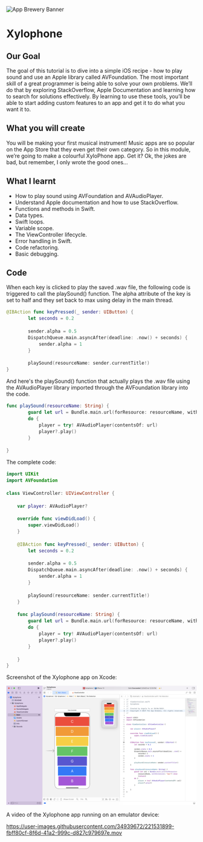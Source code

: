 ![App Brewery Banner](Documentation/AppBreweryBanner.png)

# Xylophone

## Our Goal

The goal of this tutorial is to dive into a simple iOS recipe - how to play sound and use an Apple library called AVFoundation. The most important skill of a great programmer is being able to solve your own problems. We’ll do that by exploring StackOverflow, Apple Documentation and learning how to search for solutions effectively. By learning to use these tools, you’ll be able to start adding custom features to an app and get it to do what you want it to.


## What you will create

You will be making your first musical instrument! Music apps are so popular on the App Store that they even get their own category. So in this module, we’re going to make a colourful XyloPhone app. Get it? Ok, the jokes are bad, but remember, I only wrote the good ones... 

## What I learnt

* How to play sound using AVFoundation and AVAudioPlayer.
* Understand Apple documentation and how to use StackOverflow.
* Functions and methods in Swift. 
* Data types.
* Swift loops.
* Variable scope.
* The ViewController lifecycle.
* Error handling in Swift.
* Code refactoring.
* Basic debugging.

## Code

When each key is clicked to play the saved .wav file, the following code is triggered to call the playSound() function. The alpha attribute of the 
key is set to half and they set back to max using delay in the main thread.

```swift
@IBAction func keyPressed(_ sender: UIButton) {
        let seconds = 0.2
        
        sender.alpha = 0.5
        DispatchQueue.main.asyncAfter(deadline: .now() + seconds) {
            sender.alpha = 1
        }
        
        playSound(resourceName: sender.currentTitle!)
}
```

And here's the playSound() function that actually plays the .wav file using the AVAudioPlayer library imported through the AVFoundation library 
into the code.

```swift
func playSound(resourceName: String) {
        guard let url = Bundle.main.url(forResource: resourceName, withExtension: "wav") else {return}
        do {
            player = try! AVAudioPlayer(contentsOf: url)
            player?.play()
        }
        
}
```

The complete code:

```swift
import UIKit
import AVFoundation

class ViewController: UIViewController {
    
    var player: AVAudioPlayer?

    override func viewDidLoad() {
        super.viewDidLoad()
    }
    
    @IBAction func keyPressed(_ sender: UIButton) {
        let seconds = 0.2
        
        sender.alpha = 0.5
        DispatchQueue.main.asyncAfter(deadline: .now() + seconds) {
            sender.alpha = 1
        }
        
        playSound(resourceName: sender.currentTitle!)
    }
    
    func playSound(resourceName: String) {
        guard let url = Bundle.main.url(forResource: resourceName, withExtension: "wav") else {return}
        do {
            player = try! AVAudioPlayer(contentsOf: url)
            player?.play()
        }
        
    }
}
```

Screenshot of the Xylophone app on Xcode:

![](Documentation/xylophone-app-image1.png)

A video of the Xylophone app running on an emulator device:

https://user-images.githubusercontent.com/34939672/221531899-fbff80cf-8f6d-41a2-999c-d827c979697e.mov




